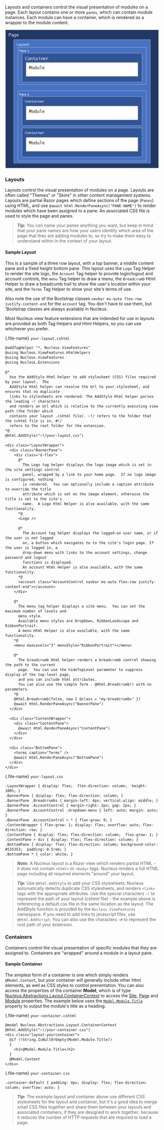 Layouts and containers control the visual presentation of modules on a page.  Each layout contains one or more `panes`, which can contain module
instances.  Each module can have a container, which is rendered as a wrapper to the module content.

![Layouts and Containers](Layouts-and-Containers.png)

### Layouts
Layouts control the visual presentation of modules on a page.  Layouts are often called "Themes" or "Skins" in other content management systems.  Layouts 
are partial Razor pages which define sections of the page (`Panes`) using HTML, and use `@await Html.RenderPaneAsync("PANE-NAME")`
to render modules which have been assigned to a pane.  An associated CSS file is used to style the page and panes.

> **_Tip:_**  You can name your panes anything you want, but keep in mind that your pane names are how your users identify which area of the page that they
are adding modules to, so try to make them easy to understand within in the context of your layout.

#### Sample Layout
This is a sample of a three row layout, with a top banner, a middle content pane and a fixed height bottom pane.  This layout uses the `Logo` Tag Helper
to render the site logo, the `Account` Tag helper to provide login/logout and account controls, the `menu` Tag helper to draw a menu, the `Breadcrumb`
Html Helper to draw a breadcumb trail to show the user's location within your site, and the `Terms` Tag Helper to show your site's terms of use.  

Also note the use of the Bootstrap classes `navbar ms-auto flex-row justify-content-end` for the `account` tag.  You don't have to use them, but 
'Bootstrap classes are always available in Nucleus.

Most Nucleus view feature extensions that are indended for use in layouts are provided as both Tag Helpers and Html Helpers, so you can use whichever you 
prefer.

{.file-name}
`your-layout.cshtml`
```
@addTagHelper "*, Nucleus.ViewFeatures"
@using Nucleus.ViewFeatures.HtmlHelpers
@using Nucleus.ViewFeatures
@using Nucleus.Extensions

@*
  Use the AddStyle Html helper to add stylesheet (CSS) files required by your layout.  The 
  AddStyle Html helper can resolve the Url to your stylesheet, and ensures that no duplicate 
  links to stylesheets are rendered. The AddStyle Html helper parses the leading ~! characters 
  and renders an Url which is relative to the currently executing view path (the folder which 
  contains your layout .cshtml file). ~!/ refers to the folder that the cshtml file is in, #!/ 
  refers to the root folder for the extension. 
*@
@Html.AddStyle("~!/your-layout.css")

<div class="LayoutWrapper">
  <div class="BannerPane">
    <div class="d-flex">
      @*  
        The Logo tag helper displays the logo image which is set in the site settings control 
        panel, wrapped by a link to your home page.  If no logo image is configured, nothing 
        is rendered.  You can optionally include a caption attribute to override the title 
        attribute which is set on the image element, otherwise the title is set to the site's 
        name.  A Logo Html Helper is also available, with the same functionality.
      *@
      <Logo />

      @*  
        The Account tag helper displays the logged-on user name, or if the user is not logged 
        on, a button which navigates to to the site's login page. If the user is logged in, a 
        drop-down menu with links to the account settings, change password and logout 
        functions is displayed.  
        An account Html Helper is also available, with the same functionality.
      *@
      <account class="AccountControl navbar ms-auto flex-row justify-content-end"></account>
    </div>

    @*  
      The menu tag helper displays a site menu.  You can set the maximum number of levels and 
      menu style.  
      Available menu styles are DropDown, RibbonLandscape and RibbonPortrait.
      A menu Html Helper is also available, with the same functionality.
    *@
    <menu maxLevels="3" menuStyle="RibbonPortrait"></menu>

    @*
      The breadcrumb Html helper renders a breadcrumb control showing the path to the current
      page.  You can use the hideTopLevel parameter to suppress display of the top-level page, 
      and you can include html attributes.  
      You can also use the simple form - @Html.Breadcrumb() with no parameters.
    *@
    @Html.Breadcrumb(false, new { @class = "my-breadcrumbs" })
    @await Html.RenderPaneAsync("BannerPane")
  </div>

  <div class="ContentWrapper">
    <div class="ContentPane">
      @await Html.RenderPaneAsync("ContentPane")
    </div>
  </div>

  <div class="BottomPane">
    <terms caption="Terms" />
    @await Html.RenderPaneAsync("BottomPane")
  </div>
</div>
```

{.file-name}
`your-layout.css`
```
.LayoutWrapper { display: flex;  flex-direction: column;  height: 100%; }
.BannerPane { display: flex; flex-direction: column; }
.BannerPane .Breadcrumbs { margin-left: 4px; vertical-align: middle; }
.BannerPane .AccountControl { margin-right: 2px; gap: 2px; }
.BannerPane .AccountControl .dropdown-menu { left: auto; margin: auto; }
.BannerPane .AccountControl > * { flex-grow: 0; }
.ContentWrapper { flex-grow: 1; display: flex; overflow: auto; flex-direction: row; }
.ContentPane { display: flex; flex-direction: column;  flex-grow: 1; }
.ContentPane > div { display: flex; flex-direction: column; }
.BottomPane { display: flex; flex-direction: column; background-color: #535353;  padding: 0.5rem; }
.BottomPane * { color: white; }
```

> **_Note:_**  A Nucleus layout is a Razor view which renders partial HTML - it does not contain `<html>` or `<body>` tags.  Nucleus renders a full HTML 
page including all required elements "around" your layout.

> **_Tip:_**  Use `@Html.AddStyle` to add your CSS stylesheets.  Nucleus automatically detects duplicate CSS stylesheets, and renders `<link>` tags with the appropriate attributes.  Use
the special characters `~!` to represent the path of your layout (cshtml file) - the example above is referencing a default.css file in the same location as the layout.  The AddStyle function is
provided by the `Nucleus.ViewFeatures` namespace.  If you need to add links to javascript files, use `@Html.AddScript`.  You can also use the characters `~#` to represent the root 
path of your extension.

### Containers
Containers control the visual presentation of specific modules that they are assigned to.  Containers are "wrapped" around a module in a layout pane.

#### Sample Container
The simplest form of a container is one which simply renders `@Model.Content`, but your container will generally include other Html elements, as 
well as CSS styles to control prenentation.  You can also access the properties of the container **Model**, which is of type 
[Nucleus.Abstractions.Layout.ContainerContext](/api-documentation/Nucleus.Abstractions.xml/Nucleus.Abstractions.Layout.ContainerContext/) to 
access the [Site](/api-documentation/Nucleus.Abstractions.xml/Nucleus.Abstractions.Models.Site/), 
[Page](/api-documentation/Nucleus.Abstractions.xml/Nucleus.Abstractions.Models.Page/) and 
[Module](/api-documentation/Nucleus.Abstractions.xml/Nucleus.Abstractions.Models.PageModule/) properties.  The example below uses 
the [`Model.Module.Title`](/api-documentation/Nucleus.Abstractions.xml/Nucleus.Abstractions.Models.PageModule/#Title) property to output the 
module's title as a heading.

{.file-name}
`your-container.cshtml`
```
@model Nucleus.Abstractions.Layout.ContainerContext
@Html.AddStyle("~!/your-container.css")
<div class="layout-yourcontainer">
  @if (!String.IsNullOrEmpty(Model.Module.Title))
  {
    <h2>@Model.Module.Title</h2>
  }
  @Model.Content
</div>
```

{.file-name}
`your-container.css`
```
.container-default { padding: 4px; display: flex; flex-direction: column; overflow: auto; }
```

> **_Tip:_**  The example layout and container above use different CSS stylesheets for the layout and container, but it's a good idea to merge small CSS files together and share them between 
your layouts and associated containers, if they are designed to work together, because it reduces the number of HTTP requests that are required to load a page.  




